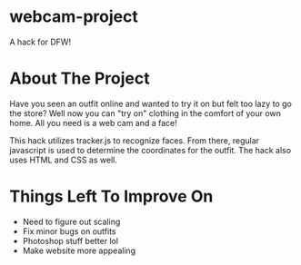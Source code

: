 # webcam-project
A hack for DFW! 

# About The Project
Have you seen an outfit online and wanted to try it on but felt too lazy to go the store? Well now you can "try on" clothing in the comfort of your own home.  All you need is a web cam and a face! 

This hack utilizes tracker.js to recognize faces.  From there, regular javascript is used to determine the coordinates for the outfit.  The hack also uses HTML and CSS as well.  

# Things Left To Improve On 
- Need to figure out scaling 
- Fix minor bugs on outfits 
- Photoshop stuff better lol 
- Make website more appealing 
